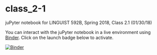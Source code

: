 # class_2-1

juPyter notebook for LINGUIST 592B, Spring 2018, Class 2.1 (01/30/18)

You can interact with the juPyter notebook in a live environment using [Binder](https://mybinder.org/). Click on the launch badge below to activate.

[![Binder](https://mybinder.org/badge.svg)](https://mybinder.org/v2/gh/ling592b/class_2-1/master)